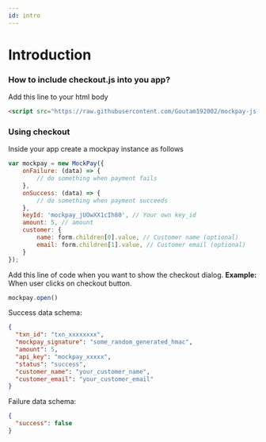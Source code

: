 ```yaml
---
id: intro
---
```


# Introduction

### How to include checkout.js into you app?
Add this line to your html body
```html
<script src="https://raw.githubusercontent.com/Goutam192002/mockpay-js-checkout/master/checkout.js"></script>
```

### Using checkout
Inside your app create a mockpay instance as follows
```javascript
var mockpay = new MockPay({
    onFailure: (data) => {
        // do something when payment fails
    },
    onSuccess: (data) => {
        // do something when payment succeeds
    },
    keyId: 'mockpay_jUOwXX1cIh80', // Your own key_id
    amount: 5, // amount
    customer: {
        name: form.children[0].value, // Customer name (optional)
        email: form.children[1].value, // Customer email (optional)
    }
});
```

Add this line of code when you want to show the checkout dialog.
**Example:** When user clicks on checkout button.
```javascript
mockpay.open()
```

Success data schema:
```json
{
  "txn_id": "txn_xxxxxxxx",
  "mockpay_signature": "some_random_generated_hmac",
  "amount": 5,
  "api_key": "mockpay_xxxxx",
  "status": "success",
  "customer_name": "your_customer_name",
  "customer_email": "your_customer_email"
}
```

Failure data schema:
```json
{
  "success": false
}
```
